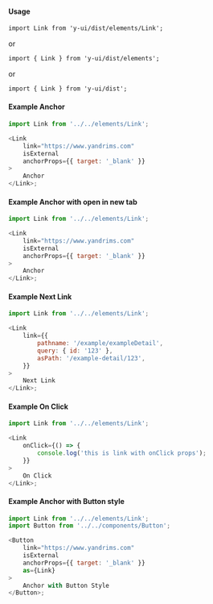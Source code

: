 #### Usage

```markdown
import Link from 'y-ui/dist/elements/Link';
```

or

```markdown
import { Link } from 'y-ui/dist/elements';
```

or

```markdown
import { Link } from 'y-ui/dist';
```

#### Example Anchor

```js
import Link from '../../elements/Link';

<Link
	link="https://www.yandrims.com"
	isExternal
	anchorProps={{ target: '_blank' }}
>
	Anchor
</Link>;
```

#### Example Anchor with open in new tab

```js
import Link from '../../elements/Link';

<Link
	link="https://www.yandrims.com"
	isExternal
	anchorProps={{ target: '_blank' }}
>
	Anchor
</Link>;
```

#### Example Next Link

```js
import Link from '../../elements/Link';

<Link
	link={{
		pathname: '/example/exampleDetail',
		query: { id: '123' },
		asPath: '/example-detail/123',
	}}
>
	Next Link
</Link>;
```

#### Example On Click

```js
import Link from '../../elements/Link';

<Link
	onClick={() => {
		console.log('this is link with onClick props');
	}}
>
	On Click
</Link>;
```

#### Example Anchor with Button style

```js
import Link from '../../elements/Link';
import Button from '../../components/Button';

<Button
	link="https://www.yandrims.com"
	isExternal
	anchorProps={{ target: '_blank' }}
	as={Link}
>
	Anchor with Button Style
</Button>;
```
